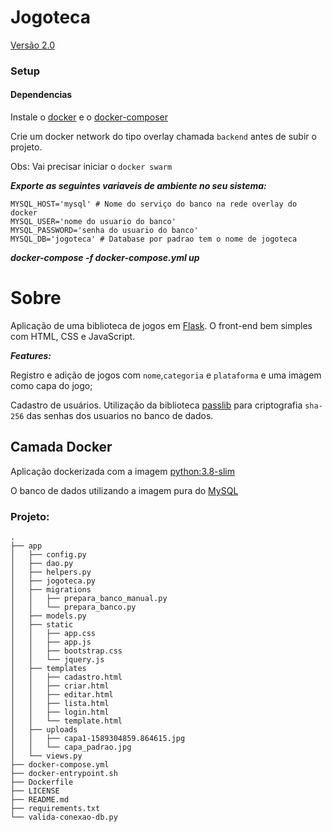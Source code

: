 # Jogoteca

[Versão 2.0](https://hub.docker.com/repository/docker/dansolo7/jogoteca/tags?page=1)

### Setup

#### Dependencias

Instale o [docker](https://docs.docker.com/engine/install/) e o
[docker-composer](https://docs.docker.com/compose/install/)

Crie um docker network do tipo overlay chamada `backend` antes de subir o projeto.

Obs: Vai precisar iniciar o `docker swarm`

***Exporte as seguintes variaveis de ambiente no seu sistema:***
```
MYSQL_HOST='mysql' # Nome do serviço do banco na rede overlay do docker
MYSQL_USER='nome do usuario do banco'
MYSQL_PASSWORD='senha do usuario do banco'
MYSQL_DB='jogoteca' # Database por padrao tem o nome de jogoteca
```

***docker-compose -f docker-compose.yml up***

# Sobre
Aplicação de uma biblioteca de jogos em [Flask](https://flask.palletsprojects.com/en/1.1.x/). O front-end bem simples
com HTML, CSS e JavaScript.

***Features:***

Registro e adição de jogos com `nome`,`categoria` e `plataforma` e uma imagem como capa do jogo;

Cadastro de usuários. Utilização da biblioteca [passlib](https://passlib.readthedocs.io/en/stable/)
para criptografia `sha-256` das senhas dos usuarios no banco de dados.

## Camada Docker

Aplicação dockerizada com a imagem [python:3.8-slim](https://hub.docker.com/_/python)

O banco de dados utilizando a imagem pura do [MySQL](https://hub.docker.com/_/mysql)


### Projeto:

```
.
├── app
│   ├── config.py
│   ├── dao.py
│   ├── helpers.py
│   ├── jogoteca.py
│   ├── migrations
│   │   ├── prepara_banco_manual.py
│   │   └── prepara_banco.py
│   ├── models.py
│   ├── static
│   │   ├── app.css
│   │   ├── app.js
│   │   ├── bootstrap.css
│   │   └── jquery.js
│   ├── templates
│   │   ├── cadastro.html
│   │   ├── criar.html
│   │   ├── editar.html
│   │   ├── lista.html
│   │   ├── login.html
│   │   └── template.html
│   ├── uploads
│   │   ├── capa1-1589304859.864615.jpg
│   │   └── capa_padrao.jpg
│   └── views.py
├── docker-compose.yml
├── docker-entrypoint.sh
├── Dockerfile
├── LICENSE
├── README.md
├── requirements.txt
└── valida-conexao-db.py
```
